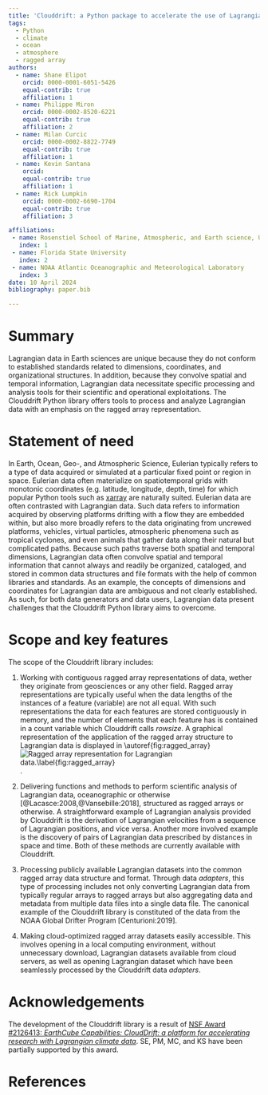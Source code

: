 ```yaml
---
title: 'Clouddrift: a Python package to accelerate the use of Lagrangian data for atmospheric, oceanic, and climate sciences'
tags:
  - Python
  - climate
  - ocean
  - atmosphere
  - ragged array
authors:
  - name: Shane Elipot
    orcid: 0000-0001-6051-5426
    equal-contrib: true
    affiliation: 1
  - name: Philippe Miron
    orcid: 0000-0002-8520-6221
    equal-contrib: true
    affiliation: 2
  - name: Milan Curcic
    orcid: 0000-0002-8822-7749
    equal-contrib: true
    affiliation: 1
  - name: Kevin Santana
    orcid: 
    equal-contrib: true
    affiliation: 1
  - name: Rick Lumpkin
    orcid: 0000-0002-6690-1704
    equal-contrib: true
    affiliation: 3

affiliations:
 - name: Rosenstiel School of Marine, Atmospheric, and Earth science, University of Miami
   index: 1
 - name: Florida State University
   index: 2
 - name: NOAA Atlantic Oceanographic and Meteorological Laboratory
   index: 3
date: 10 April 2024
bibliography: paper.bib

---
```


# Summary

Lagrangian data in Earth sciences are unique because they do not conform to established standards related to dimensions, coordinates, and organizational structures. In addition, because they convolve spatial and temporal information, Lagrangian data necessitate specific processing and analysis tools for their scientific and operational exploitations. The Clouddrift Python library offers tools to process and analyze Lagrangian data with an emphasis on the ragged array representation.

# Statement of need

In Earth, Ocean, Geo-, and Atmospheric Science, Eulerian typically refers to a type of data  acquired or simulated at a particular fixed point or region in space. Eulerian data often materialize on spatiotemporal grids with monotonic coordinates (e.g. latitude, longitude, depth, time) for which popular Python tools such as [xarray](https://docs.xarray.dev/en/stable/) are naturally suited. Eulerian data are often contrasted with Lagrangian data. Such data refers to information acquired by observing platforms drifting with a flow they are embedded within, but also more broadly refers to the data originating from uncrewed platforms, vehicles, virtual particles, atmospheric phenomena such as tropical cyclones, and even animals that gather data along their natural but complicated paths.  Because such paths traverse both spatial and temporal dimensions, Lagrangian data often convolve spatial and temporal information that cannot always and readily be organized, cataloged, and stored in common data structures and file formats with the help of common libraries and standards. As an example, the concepts of dimensions and coordinates for Lagrangian data are ambiguous and not clearly established. As such, for both data generators and data users, Lagrangian data present challenges that the Clouddrift Python library aims to overcome. 

# Scope and key features

The scope of the Clouddrift library includes: 

1. Working with contiguous ragged array representations of data, wether they originate from geosciences or any other field. Ragged array representations are typically useful when the data lengths of the instances of a feature (variable) are not all equal. With such representations the data for each features are stored contiguously in memory, and the number of elements that each feature has is contained in a count variable which Clouddrift calls *rowsize*. A graphical representation of the application of the ragged array structure to Lagrangian data is displayed in \autoref{fig:ragged_array}
![Ragged array representation for Lagrangian data.\label{fig:ragged_array}](./docs/img/ragged_array.png.png).       

2. Delivering functions and methods to perform scientific analysis of Lagrangian data, oceanographic or otherwise [@Lacasce:2008,@Vansebille:2018], structured as ragged arrays or otherwise. A straightforward example of Lagrangian analysis provided by Clouddrift is the derivation of Lagrangian velocities from a sequence of Lagrangian positions, and vice versa. Another more involved example is the discovery of pairs of Lagrangian data prescribed by distances in space and time. Both of these methods are currently available with Clouddrift.

3. Processing publicly available Lagrangian datasets into the common ragged array data structure and format. Through data *adapters*, this type of processing includes not only converting Lagrangian data from typically regular arrays to ragged arrays but also aggregating data and metadata from multiple data files into a single data file. The canonical example of the Clouddrift library is constituted of the data from the NOAA Global Drifter Program [Centurioni:2019].

4. Making cloud-optimized ragged array datasets easily accessible. This involves opening in a local computing environment, without unnecessary download, Lagrangian datasets available from cloud servers, as well as opening Lagrangian dataset which have been seamlessly processed by the Clouddrift data *adapters*.    

# Acknowledgements

The development of the Clouddrift library is a result of [NSF Award #2126413: *EarthCube Capabilities: CloudDrift: a platform for accelerating research with Lagrangian climate data*](https://www.nsf.gov/awardsearch/showAward?AWD_ID=2126413). SE, PM, MC, and KS have been partially supported by this award. 

# References

